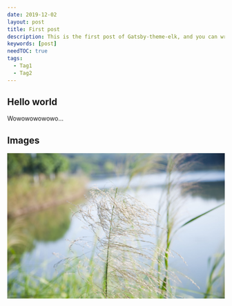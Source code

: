 ```yaml
---
date: 2019-12-02
layout: post
title: First post
description: This is the first post of Gatsby-theme-elk, and you can write post with markdown and place it in /content/blog-posts/year/post-name.md
keywords: [post]
needTOC: true
tags:
  - Tag1
  - Tag2
---
```


## Hello world

Wowowowowowo...

## Images

![image](../../assets/images/bg1.jpg)
